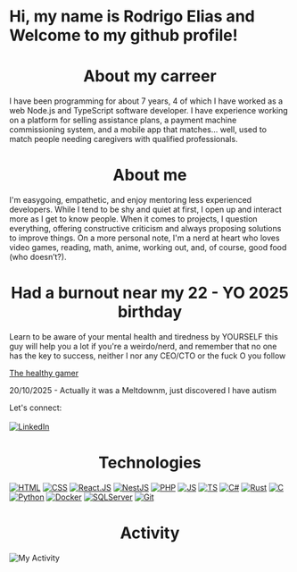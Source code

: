 <h1>Hi, my name is Rodrigo Elias and Welcome to my github profile! </h1>

<h1 align="center">About my carreer</h1>
<p>
I have been programming for about 7 years, 4 of which I have worked as a web Node.js and TypeScript software developer. I have experience working on a platform for selling assistance plans, a payment machine commissioning system, and a mobile app that matches... well, used to match people needing caregivers with qualified professionals.
</p>

<h1 align="center">About me</h1>
<p>
I'm easygoing, empathetic, and enjoy mentoring less experienced developers. While I tend to be shy and quiet at first, I open up and interact more as I get to know people.
When it comes to projects, I question everything, offering constructive criticism and always proposing solutions to improve things.
On a more personal note, I'm a nerd at heart who loves video games, reading, math, anime, working out, and, of course, good food (who doesn’t?).
</p>

<h1 align="center">Had a burnout near my 22 - YO 2025 birthday</h1>
<p>
Learn to be aware of your mental health and tiredness by YOURSELF
this guy will help you a lot if you're a weirdo/nerd, and remember that no one has the key to success, neither I nor any CEO/CTO or the fuck O you follow
  
[The healthy gamer](https://www.youtube.com/@HealthyGamerGG)

20/10/2025 - Actually it was a Meltdownm, just discovered I have autism
</p>



Let's connect:
<br><br>
[![LinkedIn](https://img.shields.io/badge/LinkedIn-0077B5?style=for-the-badge&logo=linkedin&logoColor=white)](https://www.linkedin.com/in/rodrigo-elias-b37a351a3/)

<h1 align="center">Technologies</h1>

[![HTML](https://img.shields.io/badge/HTML-E96228?style=for-the-badge&logo=html5&logoColor=white)](https://developer.mozilla.org/en-US/docs/Web/HTML)
[![CSS](https://img.shields.io/badge/CSS3-1572B6?style=for-the-badge&logo=css3&logoColor=white)](https://developer.mozilla.org/en-US/docs/Web/CSS)
[![React.JS](https://img.shields.io/badge/ReactJS-61DAFB?style=for-the-badge&logo=react&logoColor=white)](https://react.dev/learn)
[![NestJS](https://img.shields.io/badge/NestJs-E0234E?style=for-the-badge&logo=NestJs&logoColor=white)](https://docs.nestjs.com/)
[![PHP](https://img.shields.io/badge/PHP-777BB4?style=for-the-badge&logo=php&logoColor=white)](https://www.php.net/docs.php)
[![JS](https://img.shields.io/badge/JavaScript-F7DF1E?style=for-the-badge&logo=javascript&logoColor=white)](https://developer.mozilla.org/en-US/docs/Web/JavaScript)
[![TS](https://img.shields.io/badge/TypeScript-3178C6?style=for-the-badge&logo=typescript&logoColor=white)](https://www.typescriptlang.org/docs/)
[![C#](https://img.shields.io/badge/CSharp-99CC00?style=for-the-badge&logo=sharp&logoColor=white)](https://learn.microsoft.com/en-us/dotnet/csharp/)
[![Rust](https://img.shields.io/badge/Rust-FFFFFF?style=for-the-badge&logo=rust&logoColor=black)](https://doc.rust-lang.org/book/)
[![C](https://img.shields.io/badge/C-A8B9CC?style=for-the-badge&logo=c&logoColor=white)](https://devdocs.io/c/)
[![Python](https://img.shields.io/badge/Python-3776AB?style=for-the-badge&logo=python&logoColor=white)](https://docs.python.org/3/)
[![Docker](https://img.shields.io/badge/Docker-2496ED?style=for-the-badge&logo=docker&logoColor=white)](https://docs.docker.com/)
[![SQLServer](https://img.shields.io/badge/SqlServer-F32C1E?style=for-the-badge)](https://learn.microsoft.com/en-us/sql/?view=sql-server-ver15)
[![Git](https://img.shields.io/badge/Git-F05032?style=for-the-badge&logo=git&logoColor=white)](https://git-scm.com/doc)

<h1 align="center">Activity</h1>

![My Activity](https://github-readme-stats.vercel.app/api?username=RodrigoEliasP&show_icons=true&hide_title=true&count_private=true&theme=radical)
